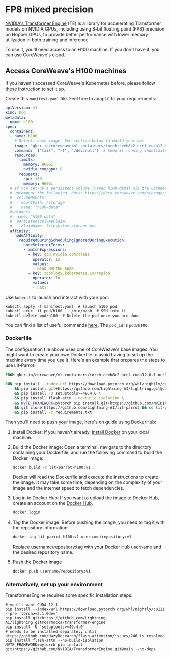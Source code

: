 # FP8 mixed precision

[NVIDIA's Transformer Engine](https://github.com/NVIDIA/TransformerEngine) (TE) is a library for accelerating Transformer models on NVIDIA GPUs, including using 8-bit floating point (FP8) precision on Hopper GPUs, to provide better performance with lower memory utilization in both training and inference

To use it, you'll need access to an H100 machine. If you don't have it, you can use CoreWeave's cloud.

## Access CoreWeave's H100 machines

If you haven't accessed CoreWeave's Kubernetes before, please follow [these instruction](https://docs.coreweave.com/coreweave-kubernetes/getting-started) to set it up.

Create this `manifest.yaml` file. Feel free to adapt it to your requirements:

```yaml
apiVersion: v1
kind: Pod
metadata:
  name: h100
spec:
  containers:
  - name: h100
    # Default base image. See section below to build your own
    image: "ghcr.io/coreweave/ml-containers/torch:ceeb8c2-nccl-cuda12.0.1-nccl2.18.1-1-torch2.0.1-vision0.15.2-audio2.0.2"
    command:  ["tail", "-f", "/dev/null"]  # keep it running indefinitely
    resources:
      limits:
        memory: 960Gi
        nvidia.com/gpu: 8
      requests:
        cpu: 110
        memory: 960Gi
  # if you set-up a persistent volume (named h100-data) via the CoreWeave UI
  # uncomment the following. docs: https://docs.coreweave.com/storage/storage/using-storage-kubectl
  #  volumeMounts:
  #  - mountPath: /storage
  #    name: "h100-data"
  #volumes:
  #- name: "h100-data"
  #  persistentVolumeClaim:
  #    claimName: filesystem-storage-pvc
  affinity:
    nodeAffinity:
      requiredDuringSchedulingIgnoredDuringExecution:
        nodeSelectorTerms:
        - matchExpressions:
          - key: gpu.nvidia.com/class
            operator: In
            values:
            - H100_NVLINK_80GB
          - key: topology.kubernetes.io/region
            operator: In
            values:
            - LAS1
```

Use `kubectl` to launch and interact with your pod:

```shell
kubectl apply -f manifest.yaml  # launch h100 pod
kubectl exec -it pod/h100 -- /bin/bash  # SSH into it
kubectl delete pod/h100  # Delete the pod once you are done
```

You can find a list of useful commands [here](https://docs.coreweave.com/coreweave-kubernetes/useful-commands). The `pod_id` is `pod/h100`.

### Dockerfile

The configuration file above uses one of CoreWeave's base images. You might want to create your own Dockerfile to
avoid having to set up the machine every time you use it. Here's an example that prepares the steps to use Lit-Parrot:

```dockerfile
FROM ghcr.io/coreweave/ml-containers/torch:ceeb8c2-nccl-cuda12.0.1-nccl2.18.1-1-torch2.0.1-vision0.15.2-audio2.0.2

RUN pip install --index-url https://download.pytorch.org/whl/nightly/cu121 --pre 'torch>=2.1.0dev' \
    && pip install git+https://github.com/Lightning-AI/lightning.git@carmocca/transformer-engine \
    && pip install -U setuptools>=49.4.0 \
    && pip install flash-attn --no-build-isolation \
    && NVTE_FRAMEWORK=pytorch pip install git+https://github.com/NVIDIA/TransformerEngine.git@main --no-deps \
    && git clone https://github.com/Lightning-AI/lit-parrot && cd lit-parrot && git checkout carmocca/h100 \
    && pip install -r requirements.txt
```

Then you'll need to push your image, here's on guide using DockerHub:

1. Install Docker: If you haven't already, [install Docker](https://docs.docker.com/engine/install/) on your local machine.
2. Build the Docker image: Open a terminal, navigate to the directory containing your Dockerfile, and run the following command to build the Docker image: 
    ```bash
    docker build -t lit-parrot-h100:v1 .
    ```
    Docker will read the Dockerfile and execute the instructions to create the image. It may take some time, depending on the complexity of your image and the internet speed to fetch dependencies.

3. Log in to Docker Hub: If you want to upload the image to Docker Hub, create an account on the [Docker Hub](hub.docker.com).
    ```bash
    docker login
    ```

4. Tag the Docker image: Before pushing the image, you need to tag it with the repository information.
    ```bash
    docker tag lit-parrot-h100:v1 username/repository:v1
    ```
    Replace username/repository:tag with your Docker Hub username and the desired repository name.

5. Push the Docker image
    ```bash
    docker push username/repository:v1
    ```

### Alternatively, set up your environment

TransformerEngine requires some specific installation steps:

```shell
# you'll want CUDA 12.1
pip install --index-url https://download.pytorch.org/whl/nightly/cu121 --pre 'torch>=2.1.0dev'
pip install git+https://github.com/Lightning-AI/lightning.git@carmocca/transformer-engine
pip install -U 'setuptools>=49.4.0'
# needs to be installed separately until https://github.com/HazyResearch/flash-attention/issues/246 is resolved
pip install flash-attn --no-build-isolation
NVTE_FRAMEWORK=pytorch pip install git+https://github.com/NVIDIA/TransformerEngine.git@main --no-deps
```
